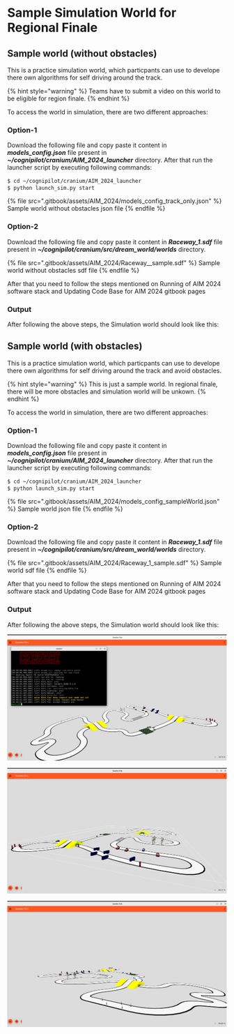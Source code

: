 # Sample Simulation World for Regional Finale

## Sample world (without obstacles)
This is a practice simulation world,  which particpants can use to develope there own algorithms for self driving around the track.

{% hint style="warning" %}
Teams have to submit a video on this world to be eligible for region finale.
{% endhint %}

To access the world in simulation, there are two different approaches:

### Option-1

Download the following file and copy paste it content in _**models_config.json**_ file present in  _**~/cognipilot/cranium/AIM_2024_launcher**_ directory. After that run the launcher script by executing following commands:

 ```
$ cd ~/cognipilot/cranium/AIM_2024_launcher
$ python launch_sim.py start
```

{% file src=".gitbook/assets/AIM_2024/models_config_track_only.json" %}
Sample world without obstacles json file
{% endfile %}

### Option-2

Download the following file and copy paste it content in _**Raceway_1.sdf**_ file present in  _**~/cognipilot/cranium/src/dream_world/worlds**_  directory. 

{% file src=".gitbook/assets/AIM_2024/Raceway__sample.sdf" %}
Sample world without obstacles sdf file
{% endfile %}

After that you need to follow the steps mentioned on Running of AIM 2024 software stack and Updating Code Base for AIM 2024  gitbook pages

### Output

After following the above steps, the Simulation world should look like this:


## Sample world (with obstacles)
This is a practice simulation world,  which particpants can use to develope there own algorithms for self driving around the track and avoid obstacles.

{% hint style="warning" %}
This is just a sample world. In regional finale, there will be more obstacles and simulation world will be unkown.
{% endhint %}

To access the world in simulation, there are two different approaches:

### Option-1

Download the following file and copy paste it content in _**models_config.json**_ file present in  _**~/cognipilot/cranium/AIM_2024_launcher**_ directory. After that run the launcher script by executing following commands:

 ```
$ cd ~/cognipilot/cranium/AIM_2024_launcher
$ python launch_sim.py start
```

{% file src=".gitbook/assets/AIM_2024/models_config_sampleWorld.json" %}
Sample world json file
{% endfile %}

### Option-2

Download the following file and copy paste it content in _**Raceway_1.sdf**_ file present in  _**~/cognipilot/cranium/src/dream_world/worlds**_  directory. 

{% file src=".gitbook/assets/AIM_2024/Raceway_1_sample.sdf" %}
Sample world sdf file
{% endfile %}

After that you need to follow the steps mentioned on Running of AIM 2024 software stack and Updating Code Base for AIM 2024  gitbook pages

### Output

After following the above steps, the Simulation world should look like this:

![](<.gitbook/assets/AIM_2024/sample_world_0.png>)

![](<.gitbook/assets/AIM_2024/sample_world_1.png>)

![](<.gitbook/assets/AIM_2024/sample_world_2.png>)

